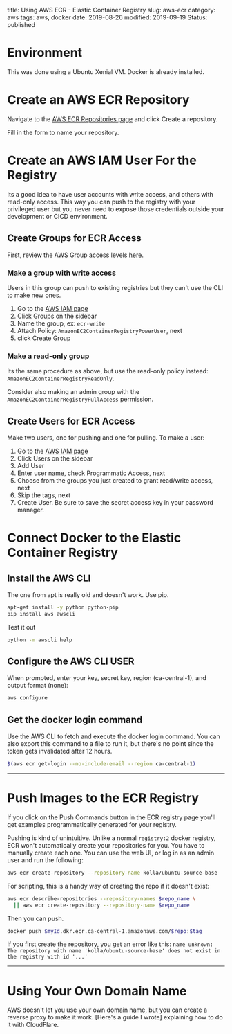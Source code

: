 title: Using AWS ECR - Elastic Container Registry
slug: aws-ecr
category: aws
tags: aws, docker
date: 2019-08-26
modified: 2019-09-19
Status: published



# Environment
This was done using a Ubuntu Xenial VM. Docker is already installed.


# Create an AWS ECR Repository
Navigate to the
[AWS ECR Repositories page](https://ca-central-1.console.aws.amazon.com/ecr/repositories)
and click Create a repository.

Fill in the form to name your repository.

# Create an AWS IAM User For the Registry
Its a good idea to have user accounts with write access, and others with
read-only access. This way you can push to the registry with your privileged
user but you never need to expose those credentials outside your development
or CICD environment.

## Create Groups for ECR Access
First, review the AWS Group access levels [here](https://docs.aws.amazon.com/AmazonECR/latest/userguide/ecr_managed_policies.html).

### Make a group with write access
Users in this group can push to existing registries but they can't use the CLI
to make new ones.

1. Go to the [AWS IAM page](https://console.aws.amazon.com/iam)
2. Click Groups on the sidebar
3. Name the group, ex: `ecr-write`
4. Attach Policy: `AmazonEC2ContainerRegistryPowerUser`, next
5. click Create Group

### Make a read-only group
Its the same procedure as above, but use the read-only policy instead:
`AmazonEC2ContainerRegistryReadOnly`.

Consider also making an admin group with the
`AmazonEC2ContainerRegistryFullAccess` permission.

## Create Users for ECR Access
Make two users, one for pushing and one for pulling. To make a user:
1. Go to the [AWS IAM page](https://console.aws.amazon.com/iam)
2. Click Users on the sidebar
3. Add User
4. Enter user name, check Programmatic Access, next
5. Choose from the groups you just created to grant read/write access, next
6. Skip the tags, next
7. Create User. Be sure to save the secret access key in your password manager.



# Connect Docker to the Elastic Container Registry
## Install the AWS CLI
The one from apt is really old and doesn't work. Use pip.
```bash
apt-get install -y python python-pip
pip install aws awscli
```

Test it out
```bash
python -m awscli help
```

## Configure the AWS CLI USER
When prompted, enter your key, secret key, region (ca-central-1), and output
format (none):
```bash
aws configure
```

## Get the docker login command
Use the AWS CLI to fetch and execute the docker login command. You can also
export this command to a file to run it, but there's no point since the token
gets invalidated after 12 hours.

```bash
$(aws ecr get-login --no-include-email --region ca-central-1)
```


---


# Push Images to the ECR Registry
If you click on the Push Commands button in the ECR registry page you'll get
examples programmatically generated for your registry.

Pushing is kind of unintuitive. Unlike a normal `registry:2` docker registry,
ECR won't automatically create your repositories for you. You have to manually
create each one. You can use the web UI, or log in as an admin user and run the
following:

```bash
aws ecr create-repository --repository-name kolla/ubuntu-source-base
```

For scripting, this is a handy way of creating the repo if it doesn't exist:

```bash
aws ecr describe-repositories --repository-names $repo_name \
  || aws ecr create-repository --repository-name $repo_name
```

Then you can push.
```bash
docker push $myId.dkr.ecr.ca-central-1.amazonaws.com/$repo:$tag
```

If you first create the repository, you get an error like this: `name unknown:
The repository with name 'kolla/ubuntu-source-base' does not exist in the
registry with id '...'`



---


# Using Your Own Domain Name
AWS doesn't let you use your own domain name, but you can create a reverse
proxy to make it work. [Here's a guide I wrote]
explaining how to do it with CloudFlare.



